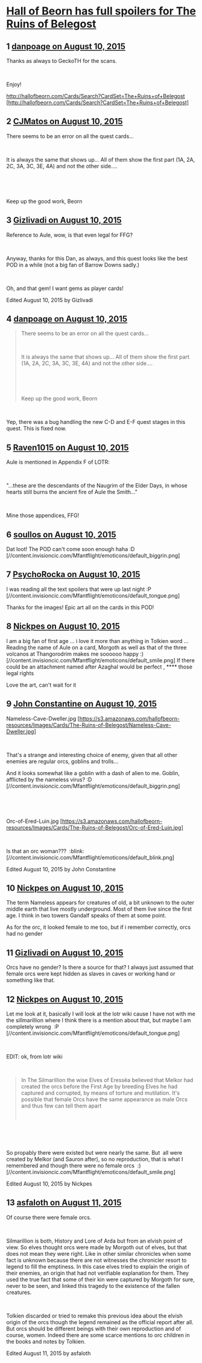 # [Hall of Beorn has full spoilers for The Ruins of Belegost](https://community.fantasyflightgames.com/topic/184665-hall-of-beorn-has-full-spoilers-for-the-ruins-of-belegost/)

## 1 [danpoage on August 10, 2015](https://community.fantasyflightgames.com/topic/184665-hall-of-beorn-has-full-spoilers-for-the-ruins-of-belegost/?do=findComment&comment=1728396)

Thanks as always to GeckoTH for the scans.

 

Enjoy!

http://hallofbeorn.com/Cards/Search?CardSet=The+Ruins+of+Belegost [http://hallofbeorn.com/Cards/Search?CardSet=The+Ruins+of+Belegost]

## 2 [CJMatos on August 10, 2015](https://community.fantasyflightgames.com/topic/184665-hall-of-beorn-has-full-spoilers-for-the-ruins-of-belegost/?do=findComment&comment=1728401)

There seems to be an error on all the quest cards...

 

It is always the same that shows up... All of them show the first part (1A, 2A, 2C, 3A, 3C, 3E, 4A) and not the other side....

 

 

Keep up the good work, Beorn

## 3 [Gizlivadi on August 10, 2015](https://community.fantasyflightgames.com/topic/184665-hall-of-beorn-has-full-spoilers-for-the-ruins-of-belegost/?do=findComment&comment=1728405)

Reference to Aule, wow, is that even legal for FFG?

 

Anyway, thanks for this Dan, as always, and this quest looks like the best POD in a while (not a big fan of Barrow Downs sadly.)

 

Oh, and that gem! I want gems as player cards!

Edited August 10, 2015 by Gizlivadi

## 4 [danpoage on August 10, 2015](https://community.fantasyflightgames.com/topic/184665-hall-of-beorn-has-full-spoilers-for-the-ruins-of-belegost/?do=findComment&comment=1728416)

> There seems to be an error on all the quest cards...
> 
>  
> 
> It is always the same that shows up... All of them show the first part (1A, 2A, 2C, 3A, 3C, 3E, 4A) and not the other side....
> 
>  
> 
>  
> 
> Keep up the good work, Beorn

 

Yep, there was a bug handling the new C-D and E-F quest stages in this quest. This is fixed now.

## 5 [Raven1015 on August 10, 2015](https://community.fantasyflightgames.com/topic/184665-hall-of-beorn-has-full-spoilers-for-the-ruins-of-belegost/?do=findComment&comment=1728425)

Aule is mentioned in Appendix F of LOTR:

 

"...these are the descendants of the Naugrim of the Elder Days, in whose hearts still burns the ancient fire of Aule the Smith..."

 

Mine those appendices, FFG!

## 6 [soullos on August 10, 2015](https://community.fantasyflightgames.com/topic/184665-hall-of-beorn-has-full-spoilers-for-the-ruins-of-belegost/?do=findComment&comment=1728521)

Dat loot! The POD can't come soon enough haha :D [//content.invisioncic.com/Mfantflight/emoticons/default_biggrin.png]

## 7 [PsychoRocka on August 10, 2015](https://community.fantasyflightgames.com/topic/184665-hall-of-beorn-has-full-spoilers-for-the-ruins-of-belegost/?do=findComment&comment=1728540)

I was reading all the text spoilers that were up last night :P [//content.invisioncic.com/Mfantflight/emoticons/default_tongue.png]

Thanks for the images! Epic art all on the cards in this POD!

## 8 [Nickpes on August 10, 2015](https://community.fantasyflightgames.com/topic/184665-hall-of-beorn-has-full-spoilers-for-the-ruins-of-belegost/?do=findComment&comment=1728574)

I am a big fan of first age ... i love it more than anything in Tolkien word ... Reading the name of Aule on a card, Morgoth as well as that of the three volcanos at Thangorodrim makes me soooooo happy :) [//content.invisioncic.com/Mfantflight/emoticons/default_smile.png] If there could be an attachment named after Azaghal would be perfect , **** those legal rights

Love the art, can't wait for it

## 9 [John Constantine on August 10, 2015](https://community.fantasyflightgames.com/topic/184665-hall-of-beorn-has-full-spoilers-for-the-ruins-of-belegost/?do=findComment&comment=1728676)

Nameless-Cave-Dweller.jpg [https://s3.amazonaws.com/hallofbeorn-resources/Images/Cards/The-Ruins-of-Belegost/Nameless-Cave-Dweller.jpg]

 

That's a strange and interesting choice of enemy, given that all other enemies are regular orcs, goblins and trolls...

And it looks somewhat like a goblin with a dash of alien to me. Goblin, afflicted by the nameless virus? :D [//content.invisioncic.com/Mfantflight/emoticons/default_biggrin.png]

 

 

Orc-of-Ered-Luin.jpg [https://s3.amazonaws.com/hallofbeorn-resources/Images/Cards/The-Ruins-of-Belegost/Orc-of-Ered-Luin.jpg]

 

Is that an orc woman???  :blink: [//content.invisioncic.com/Mfantflight/emoticons/default_blink.png]

Edited August 10, 2015 by John Constantine

## 10 [Nickpes on August 10, 2015](https://community.fantasyflightgames.com/topic/184665-hall-of-beorn-has-full-spoilers-for-the-ruins-of-belegost/?do=findComment&comment=1729202)

The term Nameless appears for creatures of old, a bit unknown to the outer middle earth that live mostly underground. Most of them live since the first age. I think in two towers Gandalf speaks of them at some point.

As for the orc, it looked female to me too, but if i remember correctly, orcs had no gender

## 11 [Gizlivadi on August 10, 2015](https://community.fantasyflightgames.com/topic/184665-hall-of-beorn-has-full-spoilers-for-the-ruins-of-belegost/?do=findComment&comment=1729227)

Orcs have no gender? Is there a source for that? I always just assumed that female orcs were kept hidden as slaves in caves or working hand or something like that.

## 12 [Nickpes on August 10, 2015](https://community.fantasyflightgames.com/topic/184665-hall-of-beorn-has-full-spoilers-for-the-ruins-of-belegost/?do=findComment&comment=1729313)

Let me look at it, basically I will look at the lotr wiki cause I have not with me the sillmarillion where I think there is a mention about that, but maybe I am completely wrong  :P [//content.invisioncic.com/Mfantflight/emoticons/default_tongue.png]

 

EDIT: ok, from lotr wiki

 

> In The Silmarillion the wise Elves of Eressëa believed that Melkor had created the orcs before the First Age by breeding Elves he had captured and corrupted, by means of torture and mutilation. It's possible that female Orcs have the same appearance as male Orcs and thus few can tell them apart
> 
>  

 

 

So propably there were existed but were nearly the same. But  all were created by Melkor (and Sauron after), so no reproduction, that is what I remembered and though there were no female orcs  :) [//content.invisioncic.com/Mfantflight/emoticons/default_smile.png]

Edited August 10, 2015 by Nickpes

## 13 [asfaloth on August 11, 2015](https://community.fantasyflightgames.com/topic/184665-hall-of-beorn-has-full-spoilers-for-the-ruins-of-belegost/?do=findComment&comment=1731520)

Of course there were female orcs.

 

Silmarillion is both, History and Lore of Arda but from an elvish point of view. So elves thought orcs were made by Morgoth out of elves, but that does not mean they were right. Like in other similar chronicles when some fact is unknown because there are not witnesses the chronicler resort to legend to fill the emptiness. In this case elves tried to explain the origin of their enemies, an origin that had not verifiable explanation for them. They used the true fact that some of their kin were captured by Morgoth for sure, never to be seen, and linked this tragedy to the existence of the fallen creatures.

 

Tolkien discarded or tried to remake this previous idea about the elvish origin of the orcs though the legend remained as the official report after all. But orcs should be different beings with their own reproduction and of course, women. Indeed there are some scarce mentions to orc children in the books and notes by Tolkien.

Edited August 11, 2015 by asfaloth

